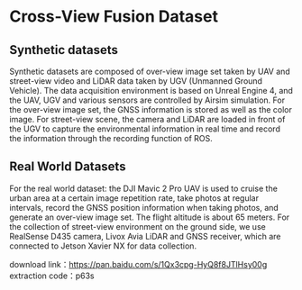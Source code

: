 # Cross-View Fusion Dataset



## Synthetic datasets 

Synthetic datasets are composed of over-view image set taken by UAV and street-view video and LiDAR data taken by UGV (Unmanned Ground Vehicle). The data acquisition environment is based on Unreal Engine 4, and the UAV, UGV and various sensors are controlled by Airsim simulation. For the over-view image set, the GNSS information is stored as well as the color image. For street-view scene, the camera and LiDAR are loaded in front of the UGV to capture the environmental information in real time and record the information through the recording function of ROS.



## Real World Datasets 

For the real world dataset: the DJI Mavic 2 Pro UAV is used to cruise the urban area at a certain image repetition rate, take photos at regular intervals, record the GNSS position information when taking photos, and generate an over-view image set. The flight altitude is about 65 meters. For the collection of street-view environment on the ground side, we use RealSense D435 camera, Livox Avia LiDAR and GNSS receiver, which are connected to Jetson Xavier NX for data collection.

download link：https://pan.baidu.com/s/1Qx3cpg-HyQ8f8JTlHsy00g 
extraction code：p63s 